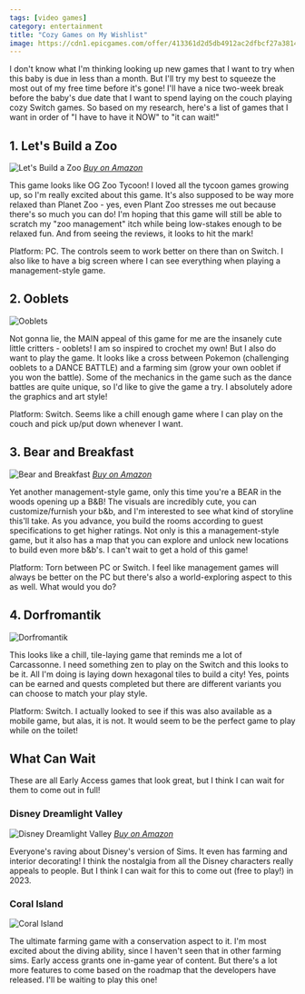 ```yaml
---
tags: [video games]
category: entertainment
title: "Cozy Games on My Wishlist"
image: https://cdn1.epicgames.com/offer/413361d2d5db4912ac2dfbcf27a38141/EGS_Ooblets_Glumberland_S1_2560x1440-389c45622f1fbb20bcdb3371e5309623
---
```


I don't know what I'm thinking looking up new games that I want to try when this baby is due in less than a month. But I'll try my best to squeeze the most out of my free time before it's gone! I'll have a nice two-week break before the baby's due date that I want to spend laying on the couch playing cozy Switch games. So based on my research, here's a list of games that I want in order of "I have to have it NOW" to "it can wait!"

## 1. Let's Build a Zoo

![Let's Build a Zoo](https://cdn.cloudflare.steamstatic.com/steam/apps/1547890/ss_7519de1394136f882fe012b5b14bf3b24167575c.1920x1080.jpg?t=1653583264)
*[Buy on Amazon](https://amzn.to/3WJFZiC)*

This game looks like OG Zoo Tycoon! I loved all the tycoon games growing up, so I'm really excited about this game. It's also supposed to be way more relaxed than Planet Zoo - yes, even Plant Zoo stresses me out because there's so much you can do! I'm hoping that this game will still be able to scratch my "zoo management" itch while being low-stakes enough to be relaxed fun. And from seeing the reviews, it looks to hit the mark!

Platform: PC. The controls seem to work better on there than on Switch. I also like to have a big screen where I can see everything when playing a management-style game.

## 2. Ooblets

![Ooblets](https://cdn1.epicgames.com/offer/413361d2d5db4912ac2dfbcf27a38141/EGS_Ooblets_Glumberland_S1_2560x1440-389c45622f1fbb20bcdb3371e5309623)

Not gonna lie, the MAIN appeal of this game for me are the insanely cute little critters - ooblets! I am so inspired to crochet my own! But I also do want to play the game. It looks like a cross between Pokemon (challenging ooblets to a DANCE BATTLE) and a farming sim (grow your own ooblet if you won the battle). Some of the mechanics in the game such as the dance battles are quite unique, so I'd like to give the game a try. I absolutely adore the graphics and art style!

Platform: Switch. Seems like a chill enough game where I can play on the couch and pick up/put down whenever I want.

## 3. Bear and Breakfast

![Bear and Breakfast](https://cdn.akamai.steamstatic.com/steam/apps/1136370/ss_cd82ac9ff2a0bfa7d2a6619fec75dd843a83d5b3.1920x1080.jpg?t=1664996213)
*[Buy on Amazon](https://amzn.to/3UypYu8)*

Yet another management-style game, only this time you're a BEAR in the woods opening up a B&B! The visuals are incredibly cute, you can customize/furnish your b&b, and I'm interested to see what kind of storyline this'll take. As you advance, you build the rooms according to guest specifications to get higher ratings. Not only is this a management-style game, but it also has a map that you can explore and unlock new locations to build even more b&b's. I can't wait to get a hold of this game!

Platform: Torn between PC or Switch. I feel like management games will always be better on the PC but there's also a world-exploring aspect to this as well. What would you do?

## 4. Dorfromantik

![Dorfromantik](https://assets.nintendo.com/image/upload/c_fill,w_1200/q_auto:best/f_auto/dpr_2.0/ncom/en_US/games/switch/d/dorfromantik-switch/hero)

This looks like a chill, tile-laying game that reminds me a lot of Carcassonne. I need something zen to play on the Switch and this looks to be it. All I'm doing is laying down hexagonal tiles to build a city! Yes, points can be earned and quests completed but there are different variants you can choose to match your play style.

Platform: Switch. I actually looked to see if this was also available as a mobile game, but alas, it is not. It would seem to be the perfect game to play while on the toilet!

## What Can Wait

These are all Early Access games that look great, but I think I can wait for them to come out in full!

### Disney Dreamlight Valley

![Disney Dreamlight Valley](https://assets.nintendo.com/image/upload/ar_16:9,b_auto:border,c_lpad/b_white/f_auto/q_auto/dpr_1.0/c_scale,w_700/ncom/en_US/games/switch/d/disney-dreamlight-valley-switch/hero)
*[Buy on Amazon](https://amzn.to/3FSDhl6)*

Everyone's raving about Disney's version of Sims. It even has farming and interior decorating! I think the nostalgia from all the Disney characters really appeals to people. But I think I can wait for this to come out (free to play!) in 2023.

### Coral Island

![Coral Island](https://cdn.akamai.steamstatic.com/steam/apps/1158160/capsule_616x353.jpg?t=1665556402)

The ultimate farming game with a conservation aspect to it. I'm most excited about the diving ability, since I haven't seen that in other farming sims. Early access grants one in-game year of content. But there's a lot more features to come based on the roadmap that the developers have released. I'll be waiting to play this one!